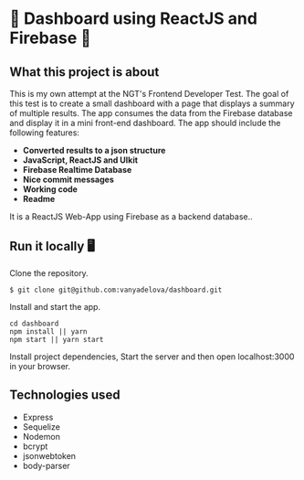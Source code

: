 # 💨 Dashboard using ReactJS and Firebase 💨 

## What this project is about
This is my own attempt at the NGT's Frontend Developer Test. The goal of this test is to create a small dashboard with a page that displays a summary of multiple
results. The app consumes the data from the Firebase database and display it in a mini front-end dashboard. The app should include the following features:

- **Converted results to a json structure**
- **JavaScript, ReactJS and UIkit**
- **Firebase Realtime Database**
- **Nice commit messages**
- **Working code**
- **Readme**



It is a ReactJS Web-App using Firebase as a backend database..


## Run it locally 🖥

Clone the repository.
```
$ git clone git@github.com:vanyadelova/dashboard.git
```
Install and start the app.

```
cd dashboard
npm install || yarn
npm start || yarn start 
```

Install project dependencies, Start the server and then open localhost:3000 in your browser.


## Technologies used

- Express
- Sequelize
- Nodemon
- bcrypt
- jsonwebtoken
- body-parser

